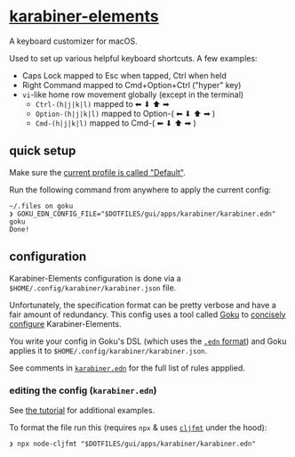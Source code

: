 # [karabiner-elements](https://karabiner-elements.pqrs.org/)

A keyboard customizer for macOS.

Used to set up various helpful keyboard shortcuts. A few examples:

- Caps Lock mapped to Esc when tapped, Ctrl when held
- Right Command mapped to Cmd+Option+Ctrl ("hyper" key)
- `vi`-like home row movement globally (except in the terminal)
  - `Ctrl-(h|j|k|l)` mapped to ⬅ ⬇ ⬆ ➡
  - `Option-(h|j|k|l)` mapped to Option-( ⬅ ⬇ ⬆ ➡ )
  - `Cmd-(h|j|k|l)` mapped to Cmd-( ⬅ ⬇ ⬆ ➡ )

## quick setup

Make sure the [current profile is called "Default"](https://github.com/yqrashawn/GokuRakuJoudo#usage).

<!-- TODO: automate away need to update profile name? -->

Run the following command from anywhere to apply the current config:

```console
~/.files on goku
❯ GOKU_EDN_CONFIG_FILE="$DOTFILES/gui/apps/karabiner/karabiner.edn" goku
Done!
```

## configuration

Karabiner-Elements configuration is done via a `$HOME/.config/karabiner/karabiner.json` file.

Unfortunately, the specification format can be pretty verbose and have a fair amount of redundancy. This config uses a tool called [Goku](https://github.com/yqrashawn/GokuRakuJoudo) to [concisely configure](https://github.com/yqrashawn/GokuRakuJoudo#why-use-goku) Karabiner-Elements.

You write your config in Goku's DSL (which uses the [`.edn` format](https://github.com/edn-format/edn)) and Goku applies it to `$HOME/.config/karabiner/karabiner.json`.

See comments in [`karabiner.edn`](./karabiner.edn) for the full list of rules appplied.

### editing the config (`karabiner.edn`)

See [the tutorial](https://github.com/yqrashawn/GokuRakuJoudo/blob/master/tutorial.md) for additional examples.

To format the file run this (requires `npx` & uses [`cljfmt`](https://github.com/weavejester/cljfmt) under the hood):

```console
❯ npx node-cljfmt "$DOTFILES/gui/apps/karabiner/karabiner.edn"
```
